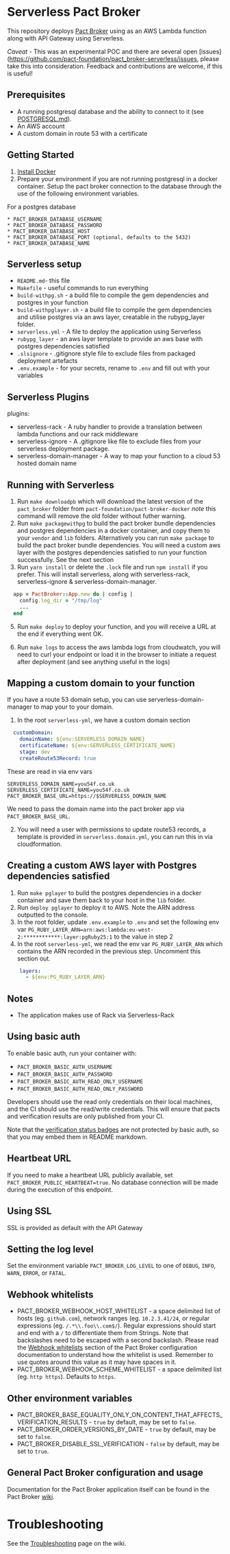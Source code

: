 Serverless Pact Broker
==================

This repository deploys [Pact Broker](https://github.com/pact-foundation/pact_broker) using as an AWS Lambda function along with API Gateway using Serverless.

_Caveat_ - This was an experimental POC and there are several open [issues](https://github.com/pact-foundation/pact_broker-serverless/issues, please take this into consideration. Feedback and contributions are welcome, if this is useful!

## Prerequisites

* A running postgresql database and the ability to connect to it (see [POSTGRESQL.md][postgres]).
* An AWS account
* A custom domain in route 53 with a certificate

## Getting Started

1. [Install Docker](https://docs.docker.com/engine/installation/)
2. Prepare your environment if you are not running postgresql in a docker container. Setup the pact broker connection to the database through the use of the following environment variables.
    <!-- If you want to use a disposable postgres docker container just do `export DISPOSABLE_PSQL=true` before running the [script/test.sh][test-script]. -->

For a postgres database

    * PACT_BROKER_DATABASE_USERNAME
    * PACT_BROKER_DATABASE_PASSWORD
    * PACT_BROKER_DATABASE_HOST
    * PACT_BROKER_DATABASE_PORT (optional, defaults to the 5432)
    * PACT_BROKER_DATABASE_NAME

<!-- 1. Test the pact broker environment by executing [script/test.sh][test-script] -->

## Serverless setup

* `README.md`- this file
* `Makefile` - useful commands to run everything
* `build-withpg.sh` - a build file to compile the gem dependencies and postgres in your function
* `build-withpglayer.sh` - a build file to compile the gem dependencies and utilise postgres via an aws layer, creatable in the rubypg_layer folder.
* `serverless.yml` - A file to deploy the application using Serverless
* `rubypg_layer` - an aws layer template to provide an aws base with postgres dependencies satisfied
* `.slsignore` - .gitignore style file to exclude files from packaged deployment artefacts
* `.env.example` - for your secrets, rename to `.env` and fill out with your variables

## Serverless Plugins

plugins:
  - serverless-rack - A ruby handler to provide a translation between lambda functions and our rack middleware
  - serverless-ignore - A .gitignore like file to exclude files from your serverless deployment package.
  - serverless-domain-manager - A way to map your function to a cloud 53 hosted domain name

## Running with Serverless

1. Run `make downloadpb` which will download the latest version of the `pact_broker` folder from `pact-foundation/pact-broker-docker` _note_ this command will remove the old folder without futher warning.
2. Run `make packagewithpg` to build the pact broker bundle dependencies and postgres dependencies in a docker container, and copy them to your `vendor` and `lib` folders.
   Alternatively you can run `make package` to build the pact broker bundle dependencies. You will need a custom aws layer with the postgres dependencies satisfied to run your function successfully. See the next section
3. Run `yarn install` or delete the `.lock` file and run `npm install` if you prefer. This will install serverless, along with serverless-rack, serverless-ignore & serverless-domain-manager.

  ```ruby
    app = PactBroker::App.new do | config |
      config.log_dir = "/tmp/log"
      ...
    end
  ```

5. Run `make deploy` to deploy your function, and you will receive a URL at the end if everything went OK.

6. Run `make logs` to access the aws lambda logs from cloudwatch, you will need to curl your endpoint or load it in the browser to initiate a request after deployment (and see anything useful in the logs)
   
## Mapping a custom domain to your function

If you have a route 53 domain setup, you can use serverless-domain-manager to map your to your domain.

1. In the root `serverless-yml`, we have a custom domain section

   
```yml
  customDomain:
    domainName: ${env:SERVERLESS_DOMAIN_NAME}
    certificateName: ${env:SERVERLESS_CERTIFICATE_NAME}
    stage: dev
    createRoute53Record: true
```
These are read in via env vars

```
SERVERLESS_DOMAIN_NAME=you54f.co.uk
SERVERLESS_CERTIFICATE_NAME=you54f.co.uk
PACT_BROKER_BASE_URL=https://$SERVERLESS_DOMAIN_NAME
```

We need to pass the domain name into the pact broker app via `PACT_BROKER_BASE_URL`.

2. You will need a user with permissions to update route53 records, a template is provided in `serverless.domain.yml`, you can run this in via cloudformation.


## Creating a custom AWS layer with Postgres dependencies satisfied

1. Run `make pglayer` to build the postgres dependencies in a docker container and save them back to your host in the `lib` folder.
2. Run `deploy pglayer` to deploy it to AWS. Note the ARN address outputted to the console.
3. In the root folder, update `.env.example` to `.env` and set the following env var `PG_RUBY_LAYER_ARN=arn:aws:lambda:eu-west-2:************:layer:pgRuby25:1` to the value in step 2
4. In the root `serverless-yml`, we read the env var `PG_RUBY_LAYER_ARN` which contains the ARN recorded in the previous step. Uncomment this section out.
   
```yml
    layers:
      - ${env:PG_RUBY_LAYER_ARN}
```

## Notes

* The application makes use of Rack via Serverless-Rack

## Using basic auth

To enable basic auth, run your container with:

* `PACT_BROKER_BASIC_AUTH_USERNAME`
* `PACT_BROKER_BASIC_AUTH_PASSWORD`
* `PACT_BROKER_BASIC_AUTH_READ_ONLY_USERNAME`
* `PACT_BROKER_BASIC_AUTH_READ_ONLY_PASSWORD`

Developers should use the read only credentials on their local machines, and the CI should use the read/write credentials. This will ensure that pacts and verification results are only published from your CI.

Note that the [verification status badges][badges] are not protected by basic auth, so that you may embed them in README markdown.

## Heartbeat URL

If you need to make a heartbeat URL publicly available, set `PACT_BROKER_PUBLIC_HEARTBEAT=true`. No database connection will be made during the execution of this endpoint.

## Using SSL

SSL is provided as default with the API Gateway

## Setting the log level

Set the environment variable `PACT_BROKER_LOG_LEVEL` to one of `DEBUG`, `INFO`, `WARN`, `ERROR`, or `FATAL`.

## Webhook whitelists

* PACT_BROKER_WEBHOOK_HOST_WHITELIST - a space delimited list of hosts (eg. `github.com`), network ranges (eg. `10.2.3.41/24`, or regular expressions (eg. `/.*\\.foo\\.com$/`). Regular expressions should start and end with a `/` to differentiate them from Strings. Note that backslashes need to be escaped with a second backslash. Please read the [Webhook whitelists](https://github.com/pact-foundation/pact_broker/wiki/Configuration#webhook-whitelists) section of the Pact Broker configuration documentation to understand how the whitelist is used. Remember to use quotes around this value as it may have spaces in it.
* PACT_BROKER_WEBHOOK_SCHEME_WHITELIST - a space delimited list (eg. `http https`). Defaults to `https`.

## Other environment variables

* PACT_BROKER_BASE_EQUALITY_ONLY_ON_CONTENT_THAT_AFFECTS_VERIFICATION_RESULTS - `true` by default, may be set to `false`.
* PACT_BROKER_ORDER_VERSIONS_BY_DATE - `true` by default, may be set to `false`.
* PACT_BROKER_DISABLE_SSL_VERIFICATION - `false` by default, may be set to `true`.

## General Pact Broker configuration and usage

Documentation for the Pact Broker application itself can be found in the Pact Broker [wiki][pact-broker-wiki].

# Troubleshooting

See the [Troubleshooting][troubleshooting] page on the wiki.

[badges]: https://github.com/pact-foundation/pact_broker/wiki/Provider-verification-badges
[troubleshooting]: https://github.com/DiUS/pact_broker-docker/wiki/Troubleshooting
[postgres]: https://github.com/DiUS/pact_broker-docker/blob/master/POSTGRESQL.md
[test-script]: https://github.com/DiUS/pact_broker-docker/blob/master/script/test.sh
[docker-compose]: https://github.com/DiUS/pact_broker-docker/blob/master/docker-compose.yml
[pact-broker-wiki]: https://github.com/pact-foundation/pact_broker/wiki
[reverse-proxy]: https://github.com/pact-foundation/pact_broker/wiki/Configuration#running-the-broker-behind-a-reverse-proxy
